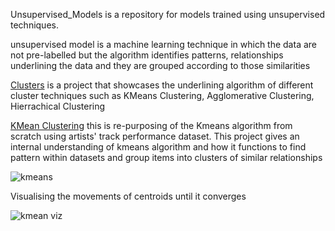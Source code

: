 Unsupervised_Models is a repository for models trained using unsupervised techniques.

unsupervised model is a machine learning technique in which the data are not pre-labelled but the algorithm identifies patterns, 
relationships underlining the data and they are grouped according to those similarities

[Clusters](https://github.com/KizMan-23/unsupervised_models/blob/main/clusters.ipynb) is a project that showcases the underlining algorithm of different cluster techniques such as KMeans Clustering, Agglomerative Clustering, Hierrachical Clustering


[KMean Clustering](kmeans.ipynb) this is re-purposing of the Kmeans algorithm from scratch using artists' track performance dataset. This project gives an internal understanding of kmeans algorithm and how it functions to find pattern
within datasets and group items into clusters of similar relationships

![kmeans](https://github.com/user-attachments/assets/c8e558bb-5812-4aa3-9164-62c3276d6648)

Visualising the movements of centroids until it converges

![kmean viz](https://github.com/user-attachments/assets/3619270a-06d4-4828-855f-c495cfd45bfe)
